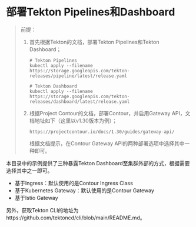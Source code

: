# 部署Tekton Pipelines和Dashboard



> 前提：
>
> 1. 首先根据Tekton的文档，部署Tekton Pipelines和Tekton Dashboard；
>
>    ```
>    # Tekton Pipelines
>    kubectl apply --filename https://storage.googleapis.com/tekton-releases/pipeline/latest/release.yaml
>       
>    # Tekton Dashboard
>    kubectl apply --filename https://storage.googleapis.com/tekton-releases/dashboard/latest/release.yaml
>    ```
>
>    
>
> 2. 根据Project Contour的文档，部署Contour，并启用Gateway API，文档地址如下（这里以v1.30版本为例）；
>
>    ```
>    https://projectcontour.io/docs/1.30/guides/gateway-api/
>    ```
>
>    根据文档提示，在Contour Gateway API的两种部署选项中选择其中一种即可。



本目录中的示例提供了三种暴露Tekton Dashboard至集群外部的方式，根据需要选择其中之一即可。

- 基于Ingress：默认使用的是Contour Ingress Class
- 基于Kubernetes Gateway：默认使用的是Contour Gateway
- 基于Istio Gateway



另外，获取Tekton CLI的地址为https://github.com/tektoncd/cli/blob/main/README.md。



